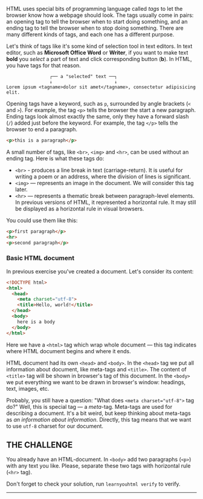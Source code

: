 HTML uses special bits of programming language called _tags_ to let the browser know how a webpage should look. The tags usually come in pairs: an opening tag to tell the browser when to start doing something, and an ending tag to tell the browser when to stop doing something. There are many different kinds of tags, and each one has a different purpose.

Let's think of tags like it's some kind of selection tool in text editors. In text editor, such as **Microsoft Office Word** or **Writer**, if you want to make text **bold** you _select_ a part of text and click corresponding button (**b**). In HTML, you have tags for that reason.

```
                ┌── a "selected" text ──┐
                ↓                       ↓
Lorem ipsum <tagname>dolor sit amet</tagname>, consectetur adipisicing elit.
```

Opening tags have a keyword, such as `p`, surrounded by angle brackets (`<` and `>`). For example, the tag `<p>` tells the browser the start a new paragraph. Ending tags look almost exactly the same, only they have a forward slash (`/`) added just before the keyword. For example, the tag `</p>` tells the browser to end a paragraph.

```html
<p>this is a paragraph</p>
```

A small number of tags, like `<br>`, `<img>` and `<hr>`, can be used without an ending tag. Here is what these tags do:

* `<br>` - produces a line break in text (carriage-return). It is useful for writing a poem or an address, where the division of lines is significant.
* `<img>` — represents an image in the document. We will consider this tag later.
* `<hr>` — represents a thematic break between paragraph-level elements. In previous versions of HTML, it represented a horizontal rule. It may still be displayed as a horizontal rule in visual browsers.

You could use them like this:

```html
<p>first paragraph</p>
<hr>
<p>second paragraph</p>
```

### Basic HTML document

In previous exercise you've created a document. Let's consider its content:

```html
<!DOCTYPE html>
<html>
  <head>
    <meta charset="utf-8">
    <title>Hello, world!</title>
  </head>
  <body>
    here is a body
  </body>
</html>
```

Here we have a `<html>` tag which wrap whole document — this tag indicates where HTML document begins and where it ends.

HTML document had its own `<head>` and `<body>`. In the `<head>` tag we put all information about document, like meta-tags and `<title>`. The content of `<title>` tag will be shown in browser's tag of this document. In the `<body>` we put everything we want to be drawn in browser's window: headings, text, images, etc.

Probably, you still have a question: "What does `<meta charset="utf-8">` tag do?" Well, this is special tag — a _meta_-tag. Meta-tags are used for describing a document. It's a bit weird, but keep thinking about meta-tags as _an information about information_. Directly, this tag means that we want to use `utf-8` charset for our document.

## THE CHALLENGE

You already have an HTML-document. In `<body>` add two paragraphs (`<p>`) with any text you like. Please, separate these two tags with horizontal rule (`<hr>` tag).

Don't forget to check your solution, run `learnyouhtml verify` to verify.

---
